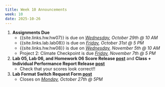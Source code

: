 ```yaml
---
title: Week 10 Announcements
week: 10
date: 2025-10-26
---
```


1. **Assignments Due**
    * {{site.links.hw.hw07}} is due on *<u>Wednesday</u>, October 29th @ 10 AM*
    * {{site.links.lab.lab08}} is due on *<u>Friday</u>, October 31st @ 5 PM*
    * {{site.links.hw.hw08}} is due on *<u>Wednesday</u>, November 5th @ 10 AM*
    * Project 2: Climate Checkpoint is due *<u>Friday</u>, November 7th @ 5 PM*
2. **Lab 05, Lab 06, and Homework 06 Score Release [post](https://edstem.org/us/courses/83132/discussion/7190635)** and **Class + Individual Performance Report Release [post](https://edstem.org/us/courses/83132/discussion/7190815)**
    * Check that your scores look correct!!
3. **Lab Format Switch Request Form [post](https://edstem.org/us/courses/83132/discussion/7181695)**
    * Closes on *<u>Monday</u>, October 27th @ 5PM*